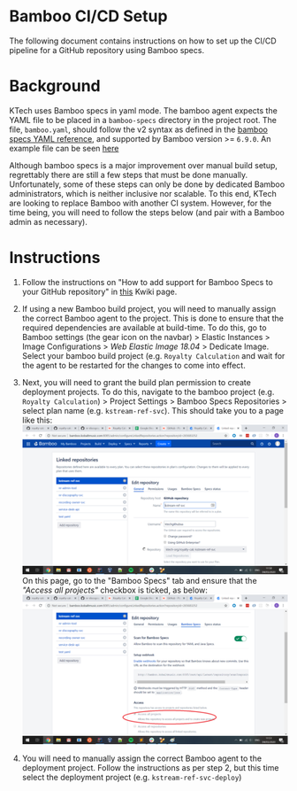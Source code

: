 # Bamboo CI/CD Setup

The following document contains instructions on how to set up the CI/CD pipeline for a GitHub repository
using Bamboo specs.

# Background

KTech uses Bamboo specs in yaml mode. The bamboo agent expects the YAML file
to be placed in a `bamboo-specs` directory in the project root. The file, `bamboo.yaml`, should follow
the v2 syntax as defined in the [bamboo specs YAML reference](https://docs.atlassian.com/bamboo-specs-docs/6.9.0/specs.html?yaml), 
and supported by Bamboo version >= `6.9.0`. An example file can be seen [here](../../../bamboo-specs/bamboo.yml)

Although bamboo specs is a major improvement over manual build setup, regrettably there are still a few steps that must be done
manually. Unfortunately, some of these steps can only be done by dedicated Bamboo administrators, which is neither inclusive nor
scalable. To this end, KTech are looking to replace Bamboo with another CI system. However,
for the time being, you will need to follow the steps below (and pair with a Bamboo admin as necessary).

# Instructions

1. Follow the instructions on "How to add support for Bamboo Specs to your GitHub repository" in
[this](https://k-tech.atlassian.net/wiki/spaces/WEBP/pages/1323171845/GitHub) Kwiki page.

2. If using a new Bamboo build project, you will need to manually assign the correct Bamboo agent to the project.
This is done to ensure that the required dependencies are available at build-time. 
To do this, go to Bamboo settings (the gear icon on the navbar) > Elastic Instances > Image Configurations > _Web Elastic Image 18.04_ > Dedicate Image.
Select your bamboo build project (e.g. `Royalty Calculation` and wait for the agent to be restarted for the changes to come into effect.

3. Next, you will need to grant the build plan permission to create deployment projects.
To do this, navigate to the bamboo project (e.g. `Royalty Calculation`) > Project Settings > Bamboo Specs Repositories > select plan name (e.g. `kstream-ref-svc`).
This should take you to a page like this:
![Linked Repositories Page](../../images/BambooLinkedRepositories.png)
On this page, go to the "Bamboo Specs" tab and ensure that the _"Access all projects"_ checkbox is ticked, as below:
![Access All Projects Checkbox](../../images/BambooLinkedRepositories2.png)

4. You will need to manually assign the correct Bamboo agent to the deployment project. Follow the instructions
as per step 2, but this time select the deployment project (e.g. `kstream-ref-svc-deploy`)